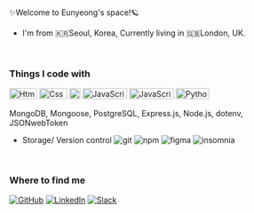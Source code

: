 
✨Welcome to Eunyeong's space!🪐
  <br>
  - I'm from 🇰🇷Seoul, Korea, Currently living in 🇬🇧London, UK.
  
<br>
<body>
  
  <div align=left>
    <h3> Things I code with</h3>
      <img alt="Html" src ="https://img.shields.io/badge/HTML5-E34F26.svg?&style=for-the-badge&logo=HTML5&logoColor=white"/ width="50" height="20" >
      <img alt="Css" src ="https://img.shields.io/badge/CSS3-1572B6.svg?&style=for-the-badge&logo=CSS3&logoColor=white"/ width="50" height="20">
      <img alt="Css" src ="https://img.shields.io/badge/sass-%23CC6699.svg?&style=for-the-badge&logo=sass&logoColor=white" height="20">
      <img alt="JavaScript" src ="https://img.shields.io/badge/JavaScriipt-F7DF1E.svg?&style=for-the-badge&logo=JavaScript&logoColor=black"/ width="80" height="20">
      <img alt="JavaScript" src ="https://img.shields.io/badge/react-%2361DAFB.svg?&style=for-the-badge&logo=react&logoColor=white"/ width="80" height="20">
     <img alt="Python" src ="https://img.shields.io/badge/Python-3776AB.svg?&style=for-the-badge&logo=Python&logoColor=white"/width="60" height="20">

MongoDB, Mongoose, PostgreSQL, Express.js, Node.js, dotenv, JSONwebToken

- Storage/ Version control
![git](https://img.shields.io/badge/git-%23F05032.svg?&style=for-the-badge&logo=git&logoColor=white)
![npm](https://img.shields.io/badge/npm-%23CB3837.svg?&style=for-the-badge&logo=npm&logoColor=white)
![figma](https://img.shields.io/badge/figma-%23F24E1E.svg?&style=for-the-badge&logo=figma&logoColor=white)
![insomnia](https://img.shields.io/badge/insomnia-%234000BF.svg?&style=for-the-badge&logo=insomnia&logoColor=white)
<br>
    <h3> Where to find me </h3>
      <a href = "https://github.com/spacejey"><img alt="GitHub" src ="https://img.shields.io/badge/GitHub-181717.svg?&style=for-the-badge&logo=GitHub&logoColor=white"/></a>  
      <a href = "https://www.linkedin.com/in/eunyeong-jeong-459081175/"> <img alt="LinkedIn" src ="https://img.shields.io/badge/LinkedIn-0A66C2.svg?&style=for-the-badge&logo=LinkedIn&logoColor=white"/></a>
      <a href = "EunyeongJeong.slack.com"> <img alt="Slack" src ="https://img.shields.io/badge/Slack-4A154B.svg?&style=for-the-badge&logo=Slack&logoColor=white"/></a>
  </div>
  
</body>


